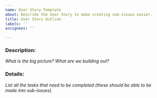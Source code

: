 ```yaml
---
name: User Story Template
about: Describe the User Story to make creating sub-issues easier.
title: User Story Outline
labels: ''
assignees: ''

---
```


### **Description:**
_What is the big picture? What are we building out?_


### **Details:**
_List all the tasks that need to be completed (these should be able to be made into sub-issues)._
